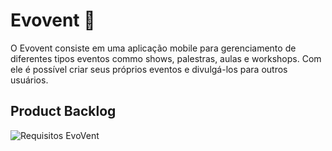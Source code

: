 # Evovent 📆
O Evovent consiste em uma aplicação mobile para gerenciamento de diferentes tipos eventos commo shows, palestras, aulas e workshops. Com ele é possível criar seus próprios eventos e divulgá-los para outros usuários. 

## Product Backlog

![Requisitos EvoVent](https://github.com/user-attachments/assets/94adafc7-a0e9-4c19-a371-db6720bea898)

